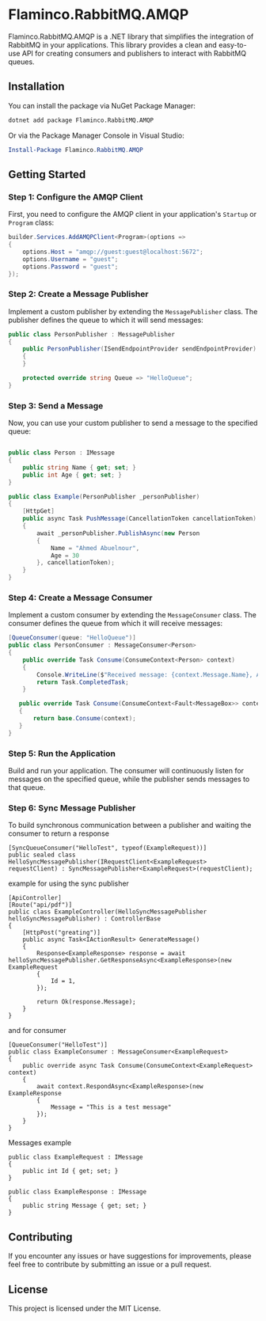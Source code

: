 # Flaminco.RabbitMQ.AMQP

Flaminco.RabbitMQ.AMQP is a .NET library that simplifies the integration of RabbitMQ in your applications. This library
provides a clean and easy-to-use API for creating consumers and publishers to interact with RabbitMQ queues.

## Installation

You can install the package via NuGet Package Manager:

```bash
dotnet add package Flaminco.RabbitMQ.AMQP
```

Or via the Package Manager Console in Visual Studio:

```powershell
Install-Package Flaminco.RabbitMQ.AMQP
```

## Getting Started

### Step 1: Configure the AMQP Client

First, you need to configure the AMQP client in your application's `Startup` or `Program` class:

```csharp
builder.Services.AddAMQPClient<Program>(options =>
{
    options.Host = "amqp://guest:guest@localhost:5672";
    options.Username = "guest";
    options.Password = "guest";
});
```

### Step 2: Create a Message Publisher

Implement a custom publisher by extending the `MessagePublisher` class. The publisher defines the queue to which it will
send messages:

```csharp
public class PersonPublisher : MessagePublisher
{
    public PersonPublisher(ISendEndpointProvider sendEndpointProvider) : base(sendEndpointProvider)
    {
    }

    protected override string Queue => "HelloQueue";
}
```

### Step 3: Send a Message

Now, you can use your custom publisher to send a message to the specified queue:

```csharp

public class Person : IMessage
{
    public string Name { get; set; }
    public int Age { get; set; }
}

public class Example(PersonPublisher _personPublisher)
{
    [HttpGet]
    public async Task PushMessage(CancellationToken cancellationToken)
    {
        await _personPublisher.PublishAsync(new Person
        {
            Name = "Ahmed Abuelnour",
            Age = 30
        }, cancellationToken);
    }
}
```

### Step 4: Create a Message Consumer

Implement a custom consumer by extending the `MessageConsumer` class. The consumer defines the queue from which it will
receive messages:

```csharp
[QueueConsumer(queue: "HelloQueue")]
public class PersonConsumer : MessageConsumer<Person>
{
    public override Task Consume(ConsumeContext<Person> context)
    {
        Console.WriteLine($"Received message: {context.Message.Name}, Age: {context.Message.Age}");
        return Task.CompletedTask;
    }

   public override Task Consume(ConsumeContext<Fault<MessageBox>> context)
   {
       return base.Consume(context);
   }
}
```

### Step 5: Run the Application

Build and run your application. The consumer will continuously listen for messages on the specified queue, while the
publisher sends messages to that queue.

### Step 6: Sync Message Publisher

To build synchronous communication between a publisher and waiting the consumer to return a response

```
[SyncQueueConsumer("HelloTest", typeof(ExampleRequest))]
public sealed class HelloSyncMessagePublisher(IRequestClient<ExampleRequest> requestClient) : SyncMessagePublisher<ExampleRequest>(requestClient);
```

example for using the sync publisher

```
[ApiController]
[Route("api/pdf")]
public class ExampleController(HelloSyncMessagePublisher helloSyncMessagePublisher) : ControllerBase
{
    [HttpPost("greating")]
    public async Task<IActionResult> GenerateMessage()
    {
        Response<ExampleResponse> response = await helloSyncMessagePublisher.GetResponseAsync<ExampleResponse>(new ExampleRequest
        {
            Id = 1,
        });

        return Ok(response.Message);
    }
}
```
and for consumer 

```
[QueueConsumer("HelloTest")]
public class ExampleConsumer : MessageConsumer<ExampleRequest>
{
    public override async Task Consume(ConsumeContext<ExampleRequest> context)
    {
        await context.RespondAsync<ExampleResponse>(new ExampleResponse
        {
            Message = "This is a test message"
        });
    }
}
```

Messages example

```
public class ExampleRequest : IMessage
{
    public int Id { get; set; }
}

public class ExampleResponse : IMessage
{
    public string Message { get; set; }
}
```


## Contributing

If you encounter any issues or have suggestions for improvements, please feel free to contribute by submitting an issue
or a pull request.

## License

This project is licensed under the MIT License.

